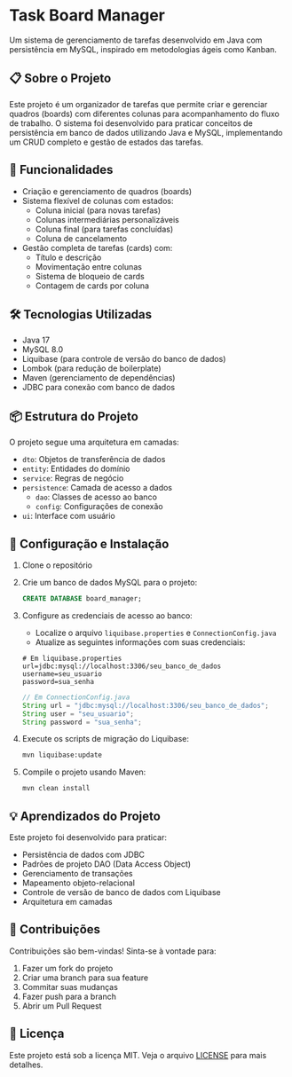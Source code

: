 # Task Board Manager

Um sistema de gerenciamento de tarefas desenvolvido em Java com persistência em MySQL, inspirado em metodologias ágeis como Kanban.

## 📋 Sobre o Projeto

Este projeto é um organizador de tarefas que permite criar e gerenciar quadros (boards) com diferentes colunas para acompanhamento do fluxo de trabalho. O sistema foi desenvolvido para praticar conceitos de persistência em banco de dados utilizando Java e MySQL, implementando um CRUD completo e gestão de estados das tarefas.

## 🚀 Funcionalidades

- Criação e gerenciamento de quadros (boards)
- Sistema flexível de colunas com estados:
  - Coluna inicial (para novas tarefas)
  - Colunas intermediárias personalizáveis
  - Coluna final (para tarefas concluídas)
  - Coluna de cancelamento
- Gestão completa de tarefas (cards) com:
  - Título e descrição
  - Movimentação entre colunas
  - Sistema de bloqueio de cards
  - Contagem de cards por coluna

## 🛠️ Tecnologias Utilizadas

- Java 17
- MySQL 8.0
- Liquibase (para controle de versão do banco de dados)
- Lombok (para redução de boilerplate)
- Maven (gerenciamento de dependências)
- JDBC para conexão com banco de dados

## 📦 Estrutura do Projeto

O projeto segue uma arquitetura em camadas:

- `dto`: Objetos de transferência de dados
- `entity`: Entidades do domínio
- `service`: Regras de negócio
- `persistence`: Camada de acesso a dados
  - `dao`: Classes de acesso ao banco
  - `config`: Configurações de conexão
- `ui`: Interface com usuário

## 🔧 Configuração e Instalação

1. Clone o repositório

2. Crie um banco de dados MySQL para o projeto:
   ```sql
   CREATE DATABASE board_manager;
   ```

3. Configure as credenciais de acesso ao banco:
   - Localize o arquivo `liquibase.properties` e `ConnectionConfig.java`
   - Atualize as seguintes informações com suas credenciais:
   ```properties
   # Em liquibase.properties
   url=jdbc:mysql://localhost:3306/seu_banco_de_dados
   username=seu_usuario
   password=sua_senha
   ```
   ```java
   // Em ConnectionConfig.java
   String url = "jdbc:mysql://localhost:3306/seu_banco_de_dados";
   String user = "seu_usuario";
   String password = "sua_senha";
   ```

4. Execute os scripts de migração do Liquibase:
   ```bash
   mvn liquibase:update
   ```

5. Compile o projeto usando Maven:
   ```bash
   mvn clean install
   ```

## 💡 Aprendizados do Projeto

Este projeto foi desenvolvido para praticar:

- Persistência de dados com JDBC
- Padrões de projeto DAO (Data Access Object)
- Gerenciamento de transações
- Mapeamento objeto-relacional
- Controle de versão de banco de dados com Liquibase
- Arquitetura em camadas

## 🤝 Contribuições

Contribuições são bem-vindas! Sinta-se à vontade para:

1. Fazer um fork do projeto
2. Criar uma branch para sua feature
3. Commitar suas mudanças
4. Fazer push para a branch
5. Abrir um Pull Request

## 📝 Licença

Este projeto está sob a licença MIT. Veja o arquivo [LICENSE](LICENSE) para mais detalhes.


